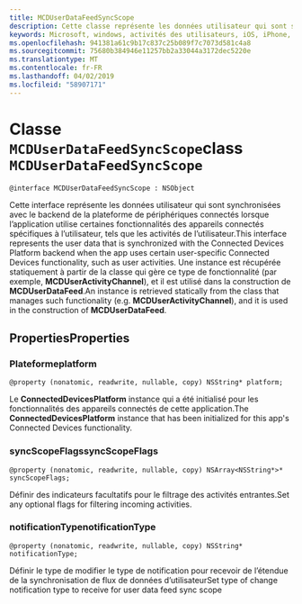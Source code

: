 ```yaml
---
title: MCDUserDataFeedSyncScope
description: Cette classe représente les données utilisateur qui sont synchronisées avec le backend de la plateforme de périphériques connectés lorsque l’application utilise certaines fonctionnalités de périphériques spécifiques à l’utilisateur.
keywords: Microsoft, windows, activités des utilisateurs, iOS, iPhone, objectiveC, les appareils, Project Rome connectés
ms.openlocfilehash: 941381a61c9b17c837c25b089f7c7073d581c4a8
ms.sourcegitcommit: 75680b384946e11257bb2a33044a3172dec5220e
ms.translationtype: MT
ms.contentlocale: fr-FR
ms.lasthandoff: 04/02/2019
ms.locfileid: "58907171"
---
```

# <a name="class-mcduserdatafeedsyncscope"></a><span data-ttu-id="8d676-104">Classe `MCDUserDataFeedSyncScope`</span><span class="sxs-lookup"><span data-stu-id="8d676-104">class `MCDUserDataFeedSyncScope`</span></span>

```
@interface MCDUserDataFeedSyncScope : NSObject
```
 <span data-ttu-id="8d676-105">Cette interface représente les données utilisateur qui sont synchronisées avec le backend de la plateforme de périphériques connectés lorsque l’application utilise certaines fonctionnalités des appareils connectés spécifiques à l’utilisateur, tels que les activités de l’utilisateur.</span><span class="sxs-lookup"><span data-stu-id="8d676-105">This interface represents the user data that is synchronized with the Connected Devices Platform backend when the app uses certain user-specific Connected Devices functionality, such as user activities.</span></span> <span data-ttu-id="8d676-106">Une instance est récupérée statiquement à partir de la classe qui gère ce type de fonctionnalité (par exemple, **MCDUserActivityChannel**), et il est utilisé dans la construction de **MCDUserDataFeed**.</span><span class="sxs-lookup"><span data-stu-id="8d676-106">An instance is retrieved statically from the class that manages such functionality (e.g. **MCDUserActivityChannel**), and it is used in the construction of **MCDUserDataFeed**.</span></span>

## <a name="properties"></a><span data-ttu-id="8d676-107">Properties</span><span class="sxs-lookup"><span data-stu-id="8d676-107">Properties</span></span>

### <a name="platform"></a><span data-ttu-id="8d676-108">Plateforme</span><span class="sxs-lookup"><span data-stu-id="8d676-108">platform</span></span>
`@property (nonatomic, readwrite, nullable, copy) NSString* platform;`

<span data-ttu-id="8d676-109">Le **ConnectedDevicesPlatform** instance qui a été initialisé pour les fonctionnalités des appareils connectés de cette application.</span><span class="sxs-lookup"><span data-stu-id="8d676-109">The **ConnectedDevicesPlatform** instance that has been initialized for this app's Connected Devices functionality.</span></span>

### <a name="syncscopeflags"></a><span data-ttu-id="8d676-110">syncScopeFlags</span><span class="sxs-lookup"><span data-stu-id="8d676-110">syncScopeFlags</span></span>
`@property (nonatomic, readwrite, nullable, copy) NSArray<NSString*>* syncScopeFlags;`

<span data-ttu-id="8d676-111">Définir des indicateurs facultatifs pour le filtrage des activités entrantes.</span><span class="sxs-lookup"><span data-stu-id="8d676-111">Set any optional flags for filtering incoming activities.</span></span>

### <a name="notificationtype"></a><span data-ttu-id="8d676-112">notificationType</span><span class="sxs-lookup"><span data-stu-id="8d676-112">notificationType</span></span>
`@property (nonatomic, readwrite, nullable, copy) NSString* notificationType;`

<span data-ttu-id="8d676-113">Définir le type de modifier le type de notification pour recevoir de l’étendue de la synchronisation de flux de données d’utilisateur</span><span class="sxs-lookup"><span data-stu-id="8d676-113">Set type of change notification type to receive for user data feed sync scope</span></span>

```
